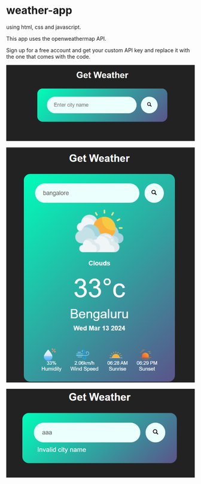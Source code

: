 # weather-app

using html, css and javascript.

This app uses the openweathermap API.

Sign up for a free account and get your custom API key and replace it with the one that comes with the code.

![alt text](<screenshot/Screenshot 1.png>)

![alt text](<screenshot/Screenshot 2.png>)

![alt text](<screenshot/Screenshot 3.png>)
